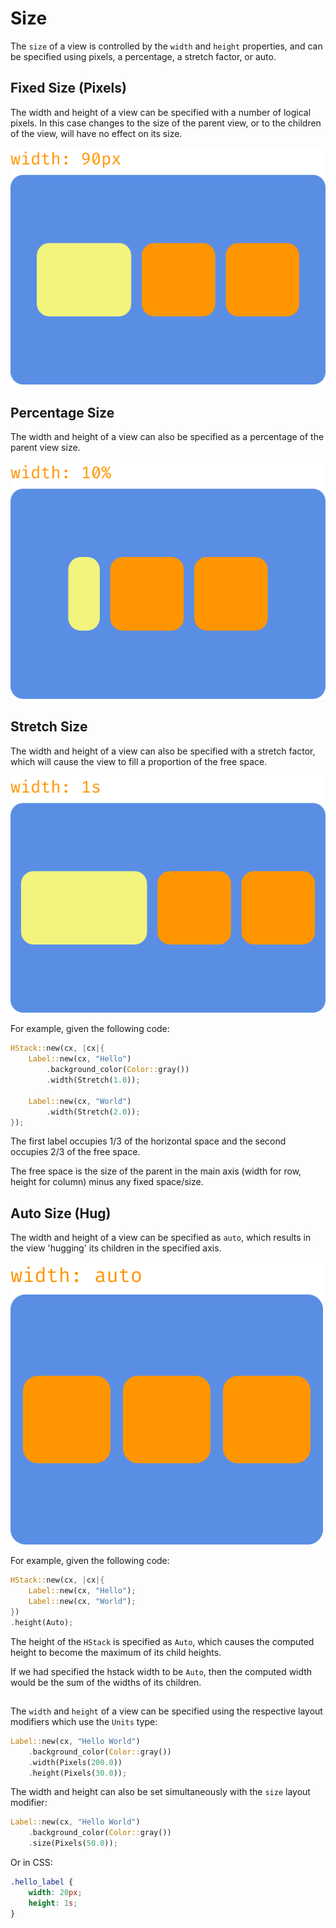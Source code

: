 # Size

The `size` of a view is controlled by the `width` and `height` properties, and can be specified using pixels, a percentage, a stretch factor, or auto.

## Fixed Size (Pixels)

The width and height of a view can be specified with a number of logical pixels. In this case changes to the size of the parent view, or to the children of the view, will have no effect on its size.


![fixed_width](../layout/images/fixed_width.svg)

## Percentage Size

The width and height of a view can also be specified as a percentage of the parent view size.

![percentage_width](../layout/images/percentage_width.svg)

## Stretch Size

The width and height of a view can also be specified with a stretch factor, which will cause the view to fill a proportion of the free space.

![stretch_width](../layout/images/stretch_width.svg)

For example, given the following code:

```rust
HStack::new(cx, |cx|{
    Label::new(cx, "Hello")
        .background_color(Color::gray())
        .width(Stretch(1.0));

    Label::new(cx, "World")
        .width(Stretch(2.0));
});
```

The first label occupies 1/3 of the horizontal space and the second occupies 2/3 of the free space.

The free space is the size of the parent in the main axis (width for row, height for column) minus any fixed space/size. 

## Auto Size (Hug)

The width and height of a view can be specified as `auto`, which results in the view 'hugging' its children in the specified axis.

![auto_width](../layout/images/auto_width.svg)

For example, given the following code:

```rust
HStack::new(cx, |cx|{
    Label::new(cx, "Hello");
    Label::new(cx, "World");
})
.height(Auto);
```

The height of the `HStack` is specified as `Auto`, which causes the computed height to become the maximum of its child heights.

If we had specified the hstack width to be `Auto`, then the computed width would be the sum of the widths of its children.

## 

The `width` and `height` of a view can be specified using the respective layout modifiers which use the `Units` type:

```rust
Label::new(cx, "Hello World")
    .background_color(Color::gray())
    .width(Pixels(200.0))
    .height(Pixels(30.0));
```

The width and height can also be set simultaneously with the `size` layout modifier:

```rust
Label::new(cx, "Hello World")
    .background_color(Color::gray())
    .size(Pixels(50.0));
```

Or in CSS:

```css
.hello_label {
    width: 20px;
    height: 1s;
}
```